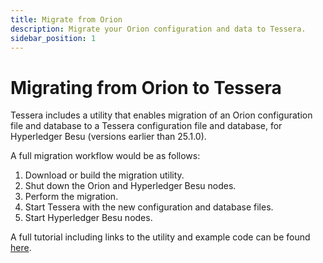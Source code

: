 ```yaml
---
title: Migrate from Orion
description: Migrate your Orion configuration and data to Tessera.
sidebar_position: 1
---
```


# Migrating from Orion to Tessera

Tessera includes a utility that enables migration of an Orion configuration file and database to a Tessera configuration file and database,
for Hyperledger Besu (versions earlier than 25.1.0).

A full migration workflow would be as follows:

1. Download or build the migration utility.
1. Shut down the Orion and Hyperledger Besu nodes.
1. Perform the migration.
1. Start Tessera with the new configuration and database files.
1. Start Hyperledger Besu nodes.

A full tutorial including links to the utility and example code can be found [here](https://docs.orion.consensys.net/en/latest/Tutorials/Migrating-from-Orion-to-Tessera/).
